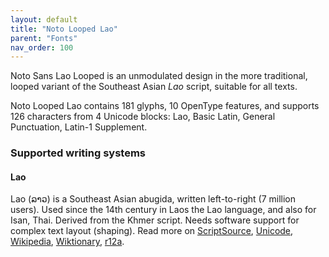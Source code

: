 ```yaml
---
layout: default
title: "Noto Looped Lao"
parent: "Fonts"
nav_order: 100
---
```

Noto Sans Lao Looped is an unmodulated design in the more traditional, looped variant of the Southeast Asian _Lao_ script, suitable for all texts. 

Noto Looped Lao contains 181 glyphs, 10 OpenType features, and supports 126 characters from 4 Unicode blocks: Lao, Basic Latin, General Punctuation, Latin-1 Supplement.


### Supported writing systems


#### Lao

Lao (<span class='autonym'>ລາວ</span>) is a Southeast Asian abugida, written left-to-right (7 million users). Used since the 14th century in Laos the Lao language, and also for Isan, Thai. Derived from the Khmer script. Needs software support for complex text layout (shaping). Read more on [ScriptSource](https://scriptsource.org/scr/Laoo), [Unicode](https://www.unicode.org/versions/Unicode13.0.0/ch16.pdf#G10988), [Wikipedia](https://en.wikipedia.org/wiki/ISO_15924:Laoo), [Wiktionary](https://en.wiktionary.org/wiki/Category:Lao_script), [r12a](https://r12a.github.io/scripts/links?iso=Laoo).


